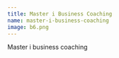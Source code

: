 ```yaml
---
title: Master i Business Coaching
name: master-i-business-coaching
image: b6.png
---
```

Master i business coaching